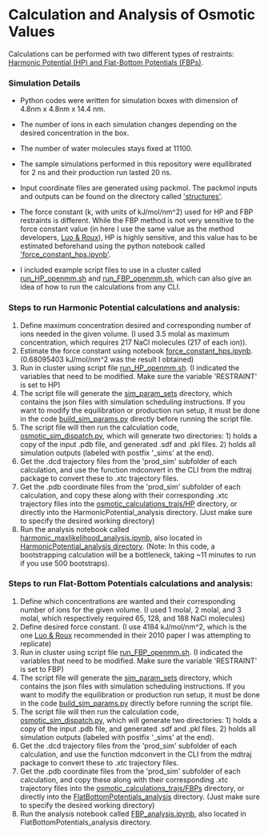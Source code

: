 Calculation and Analysis of Osmotic Values
================

Calculations can be performed with two different types of restraints: [Harmonic Potential (HP) and Flat-Bottom Potentials (FBPs)](osmotic_theory_summary.md).

### Simulation Details
* Python codes were written for simulation boxes with dimension of 4.8nm x 4.8nm x 14.4 nm.
* The number of ions in each simulation changes depending on the desired concentration in the box.
* The number of water molecules stays fixed at 11100.
* The sample simulations performed in this repository were equilibrated for 2 ns and their production run lasted 20 ns.

* Input coordinate files are generated using packmol. The packmol inputs and outputs can be found on the directory called ['structures'](structures/).

* The force constant (k, with units of kJ/mol/nm^2) used for HP and FBP restraints is different. While the FBP method is not very sensitive to the force constant value (in here I use the same value as the method developers, [Luo & Roux](https://pubs.acs.org/doi/10.1021/jz900079w)), HP is highly sensitive, and this value has to be estimated beforehand using the python notebook called ['force_constant_hps.ipynb'](https://github.com/barmoral/osmotic_calculations/blob/main/force_constant_hps.ipynb).

* I included example script files to use in a cluster called [run_HP_openmm.sh](https://github.com/barmoral/osmotic_calculations/blob/main/run_HP_openmm.sh) and [run_FBP_openmm.sh](https://github.com/barmoral/osmotic_calculations/blob/main/run_FBP_openmm.sh), which can also give an idea of how to run the calculations from any CLI.


### Steps to run Harmonic Potential calculations and analysis:
1. Define maximum concentration desired and corresponding number of ions needed in the given volume. (I used 3.5 molal as maximum concentration, which requires 217 NaCl molecules (217 of each ion)). 
2. Estimate the force constant using notebook [force_constant_hps.ipynb](https://github.com/barmoral/osmotic_calculations/blob/main/force_constant_hps.ipynb). (0.68095403 kJ/mol/nm^2 was the result I obtained)
3. Run in cluster using script file [run_HP_openmm.sh](https://github.com/barmoral/osmotic_calculations/blob/main/run_HP_openmm.sh). (I indicated the variables that need to be modified. Make sure the variable 'RESTRAINT' is set to HP)
4. The script file will generate the [sim_param_sets](https://github.com/barmoral/osmotic_calculations/tree/main/sim_param_sets) directory, which contains the json files with simulation scheduling instructions. If you want to modify the equilibration or production run setup, it must be done in the code [build_sim_params.py](https://github.com/barmoral/osmotic_calculations/blob/main/build_sim_params.py) directly before running the script file.
5. The script file will then run the calculation code, [osmotic_sim_dispatch.py](https://github.com/barmoral/osmotic_calculations/blob/main/osmotic_sim_dispatch.py), which will generate two directories: 1) holds a copy of the input .pdb file, and generated .sdf and .pkl files. 2) holds all simulation outputs (labeled with postfix '_sims' at the end).
6. Get the .dcd trajectory files from the 'prod_sim' subfolder of each calculation, and use the function mdconvert in the CLI from the mdtraj package to convert these to .xtc trajectory files.
7. Get the .pdb coordinate files from the 'prod_sim' subfolder of each calculation, and copy these along with their corresponding .xtc trajectory files into the [osmotic_calculations_trajs/HP](https://github.com/barmoral/osmotic_calculations/tree/main/osmotic_calculations_trajs/HP) directory, or directly into the HarmonicPotential_analysis directory. (Just make sure to specify the desired working directory)
8. Run the analysis notebook called [harmonic_maxlikelihood_analysis.ipynb](https://github.com/barmoral/osmotic_calculations/blob/main/HarmonicPotential_analysis/harmonic_maxlikelihood_analysis.ipynb), also located in [HarmonicPotential_analysis directory](https://github.com/barmoral/osmotic_calculations/tree/main/HarmonicPotential_analysis). (Note: In this code, a bootstrapping calculation will be a bottleneck, taking ~11 minutes to run if you use 500 bootstraps).

### Steps to run Flat-Bottom Potentials calculations and analysis:
1. Define which concentrations are wanted and their corresponding number of ions for the given volume. (I used 1 molal, 2 molal, and 3 molal, which respectively required 65, 128, and 188 NaCl molecules)
2. Define desired force constant. (I use 4184 kJ/mol/nm^2, which is the one [Luo & Roux](https://pubs.acs.org/doi/10.1021/jz900079w) recommended in their 2010 paper I was attempting to replicate)
3. Run in cluster using script file [run_FBP_openmm.sh](https://github.com/barmoral/osmotic_calculations/blob/main/run_FBP_openmm.sh). (I indicated the variables that need to be modified. Make sure the variable 'RESTRAINT' is set to FBP)
4. The script file will generate the [sim_param_sets](https://github.com/barmoral/osmotic_calculations/tree/main/sim_param_sets) directory, which contains the json files with simulation scheduling instructions. If you want to modify the equilibration or production run setup, it must be done in the code [build_sim_params.py](https://github.com/barmoral/osmotic_calculations/blob/main/build_sim_params.py) directly before running the script file.
5. The script file will then run the calculation code, [osmotic_sim_dispatch.py](https://github.com/barmoral/osmotic_calculations/blob/main/osmotic_sim_dispatch.py), which will generate two directories: 1) holds a copy of the input .pdb file, and generated .sdf and .pkl files. 2) holds all simulation outputs (labeled with postfix '_sims' at the end).
6. Get the .dcd trajectory files from the 'prod_sim' subfolder of each calculation, and use the function mdconvert in the CLI from the mdtraj package to convert these to .xtc trajectory files.
7. Get the .pdb coordinate files from the 'prod_sim' subfolder of each calculation, and copy these along with their corresponding .xtc trajectory files into the [osmotic_calculations_trajs/FBPs](https://github.com/barmoral/osmotic_calculations/tree/main/osmotic_calculations_trajs/FBPs) directory, or directly into the [FlatBottomPotentials_analysis](https://github.com/barmoral/osmotic_calculations/tree/main/FlatBottomPotentials_analysis) directory. (Just make sure to specify the desired working directory)
8. Run the analysis notebook called [FBP_analysis.ipynb](https://github.com/barmoral/osmotic_calculations/blob/main/FlatBottomPotentials_analysis/FBP_analysis.ipynb), also located in FlatBottomPotentials_analysis directory.
